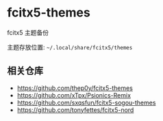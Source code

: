 # fcitx5-themes

fcitx5 主题备份

主题存放位置: `~/.local/share/fcitx5/themes`

## 相关仓库

- <https://github.com/thep0y/fcitx5-themes>
- <https://github.com/xTpx/Psionics-Remix>
- <https://github.com/sxqsfun/fcitx5-sogou-themes>
- <https://github.com/tonyfettes/fcitx5-nord>
